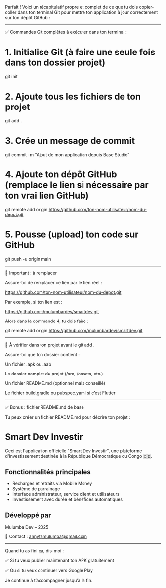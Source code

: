 Parfait ! Voici un récapitulatif propre et complet de ce que tu dois copier-coller dans ton terminal Git pour mettre ton application à jour correctement sur ton dépôt GitHub :


---

✅ Commandes Git complètes à exécuter dans ton terminal :

# 1. Initialise Git (à faire une seule fois dans ton dossier projet)
git init

# 2. Ajoute tous les fichiers de ton projet
git add .

# 3. Crée un message de commit
git commit -m "Ajout de mon application depuis Base Studio"

# 4. Ajoute ton dépôt GitHub (remplace le lien si nécessaire par ton vrai lien GitHub)
git remote add origin https://github.com/ton-nom-utilisateur/nom-du-depot.git

# 5. Pousse (upload) ton code sur GitHub
git push -u origin main


---

🧠 Important : à remplacer

Assure-toi de remplacer ce lien par le tien réel :

https://github.com/ton-nom-utilisateur/nom-du-depot.git

Par exemple, si ton lien est :

https://github.com/mulumbardev/smartdev.git

Alors dans la commande 4, tu dois faire :

git remote add origin https://github.com/mulumbardev/smartdev.git


---

📁 À vérifier dans ton projet avant le git add .

Assure-toi que ton dossier contient :

Un fichier .apk ou .aab

Le dossier complet du projet (/src, /assets, etc.)

Un fichier README.md (optionnel mais conseillé)

Le fichier build.gradle ou pubspec.yaml si c’est Flutter



---

✅ Bonus : fichier README.md de base

Tu peux créer un fichier README.md pour décrire ton projet :

# Smart Dev Investir

Ceci est l'application officielle "Smart Dev Investir", une plateforme d'investissement destinée à la République Démocratique du Congo 🇨🇩.

## Fonctionnalités principales
- Recharges et retraits via Mobile Money
- Système de parrainage
- Interface administrateur, service client et utilisateurs
- Investissement avec durée et bénéfices automatiques

## Développé par
Mulumba Dev – 2025

📩 Contact : annytamulumba@gmail.com


---

Quand tu as fini ça, dis-moi :

✅ Si tu veux publier maintenant ton APK gratuitement

✅ Ou si tu veux continuer vers Google Play


Je continue à t’accompagner jusqu’à la fin.
